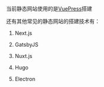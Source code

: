 

当前静态网站使用的是[VuePress](https://vuepress.vuejs.org/zh/)搭建

还有其他常见的静态网站的搭建技术有：

1. Next.js

2. GatsbyJS

3. Nuxt.js

4. Hugo

5. Electron



